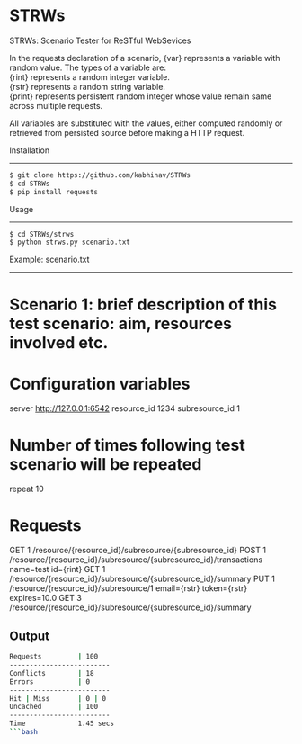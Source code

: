 STRWs
=====

STRWs: Scenario Tester for ReSTful WebSevices

In the requests declaration of a scenario, {var} represents a variable with random value.
The types of a variable are:
<br>{rint} represents a random integer variable.
<br>{rstr} represents a random string variable.
<br>{print} represents persistent random integer whose value remain same across multiple requests.

All variables are  substituted with the values, either computed randomly or retrieved from
persisted source before making a HTTP request.

Installation
____________
```bash
$ git clone https://github.com/kabhinav/STRWs
$ cd STRWs
$ pip install requests
```

Usage
_____
```bash
$ cd STRWs/strws
$ python strws.py scenario.txt
```

Example: scenario.txt
_____________________
# Scenario 1: brief description of this test scenario: aim, resources involved etc.

# Configuration variables
server http://127.0.0.1:6542
resource_id 1234
subresource_id 1

# Number of times following test scenario will be repeated
repeat 10

# Requests
GET 1 /resource/{resource_id}/subresource/{subresource_id}
POST 1 /resource/{resource_id}/subresource/{subresource_id}/transactions name=test id={rint}
GET 1 /resource/{resource_id}/subresource/{subresource_id}/summary
PUT 1 /resource/{resource_id}/subresource/1 email={rstr} token={rstr} expires=10.0
GET 3 /resource/{resource_id}/subresource/{subresource_id}/summary


Output
------
```bash
Requests         | 100
-------------------------
Conflicts        | 18
Errors           | 0
-------------------------
Hit | Miss       | 0 | 0
Uncached         | 100
-------------------------
Time             1.45 secs
```bash